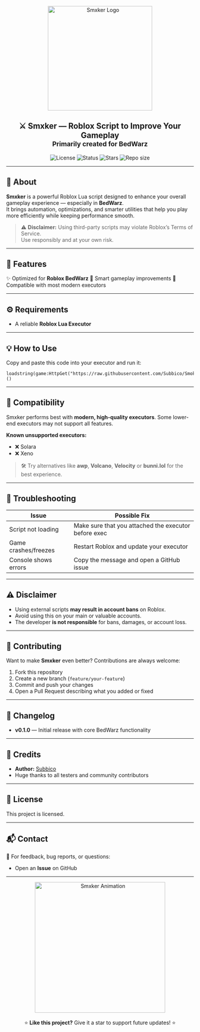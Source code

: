 <p align="center">
  <picture>
    <source media="(prefers-color-scheme: dark)" srcset="./ReadMeAssets/newlogo.png">
    <img src="./ReadMeAssets/newlogo.png" width="280" alt="Smxker Logo">
  </picture>
</p>

<h2 align="center">
  ⚔️ Smxker — Roblox Script to Improve Your Gameplay  
  <br/>
  <sub>Primarily created for <b>BedWarz</b></sub>
</h2>

<p align="center">
  <img alt="License" src="https://img.shields.io/badge/license-MIT-1E90FF?style=for-the-badge&logo=github&logoColor=white"/>
  <img alt="Status" src="https://img.shields.io/badge/status-BETA-FBBF24?style=for-the-badge&logo=vercel&logoColor=white"/>
  <img alt="Stars" src="https://img.shields.io/github/stars/Subbico/Smoker?style=for-the-badge&color=yellow&logo=github"/>
  <img alt="Repo size" src="https://img.shields.io/github/repo-size/Subbico/Smoker?style=for-the-badge&color=orange&logo=files"/>
</p>

---

## 🧠 About
**Smxker** is a powerful Roblox Lua script designed to enhance your overall gameplay experience — especially in **BedWarz**.  
It brings automation, optimizations, and smarter utilities that help you play more efficiently while keeping performance smooth.  

> ⚠️ **Disclaimer:** Using third-party scripts may violate Roblox’s Terms of Service.  
> Use responsibly and at your own risk.

---

## 🚀 Features
✨ Optimized for **Roblox BedWarz**
🧠 Smart gameplay improvements
🧩 Compatible with most modern executors

---

## ⚙️ Requirements
- A reliable **Roblox Lua Executor**  

---

## 💡 How to Use
Copy and paste this code into your executor and run it:

```luau
loadstring(game:HttpGet("https://raw.githubusercontent.com/Subbico/Smoker/refs/heads/main/MainScript.lua"))()
````

---

## 🧩 Compatibility

Smxker performs best with **modern, high-quality executors**.
Some lower-end executors may not support all features.

**Known unsupported executors:**

* ❌ Solara
* ❌ Xeno

> 🛠️ Try alternatives like **awp**, **Volcano**, **Velocity** or **bunni.lol** for the best experience.

---

## 🧰 Troubleshooting

| Issue                | Possible Fix                                         |
| -------------------- | ---------------------------------------------------- |
| Script not loading   | Make sure that you attached the executor before exec |
| Game crashes/freezes | Restart Roblox and update your executor              |
| Console shows errors | Copy the message and open a GitHub issue             |

---

## ⚠️ Disclaimer

* Using external scripts **may result in account bans** on Roblox.
* Avoid using this on your main or valuable accounts.
* The developer **is not responsible** for bans, damages, or account loss.

---

## 🤝 Contributing

Want to make **Smxker** even better?
Contributions are always welcome:

1. Fork this repository
2. Create a new branch (`feature/your-feature`)
3. Commit and push your changes
4. Open a Pull Request describing what you added or fixed

---

## 🧾 Changelog

* **v0.1.0** — Initial release with core BedWarz functionality

---

## 👤 Credits

* **Author:** [Subbico](https://github.com/Subbico)
* Huge thanks to all testers and community contributors

---

## 📄 License

This project is licensed.

---

## 📬 Contact

💬 For feedback, bug reports, or questions:

* Open an **Issue** on GitHub

---

<p align="center">
  <img src="https://user-images.githubusercontent.com/106236210/183251695-fb312a89-bc63-4c77-a841-7e2e0c2a9e13.gif" width="350" alt="Smxker Animation"/><br/><br/>
  ⭐ <b>Like this project?</b> Give it a star to support future updates! ⭐
</p>